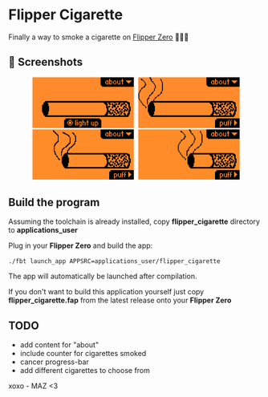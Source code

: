 # Flipper Cigarette

Finally a way to smoke a cigarette on [Flipper Zero](https://www.flipperzero.one) 🚬🚬🚬


## 📸 Screenshots


<p  align="center">
<img src="screenshots/screenshot_1.png" width="40%" hspace="5">
<img src="screenshots/screenshot_2.png" width="40%" hspace="0">
<img src="screenshots/screenshot_3.png" width="40%" hspace="5">
<img src="screenshots/screenshot_4.png" width="40%" hspace="0">
</p>




## Build the program

Assuming the toolchain is already installed, copy **flipper_cigarette** directory to **applications_user**

Plug in your **Flipper Zero** and build the app:
```
./fbt launch_app APPSRC=applications_user/flipper_cigarette
```

The app will automatically be launched after compilation.

If you don't want to build this application yourself just copy **flipper_cigarette.fap** from the latest release onto your **Flipper Zero** 

## TODO

- add content for "about"
- include counter for cigarettes smoked
- cancer progress-bar
- add different cigarettes to choose from

xoxo - MAZ <3

